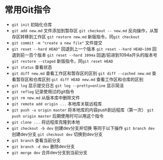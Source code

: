 # 常用Git指令

* `git init` 初始化仓库
* `git add new.md` 文件添加到暂存区
  `git checkout -- new.md` 反向操作，从暂存区转移到工作区
  `git restore new.md` 新版指令，同`git checkout` 
* `git commit -m "create a new file"` 文件提交
* `git reset --hard HEAD^` 回退到上一个版本
  `git reset --hard HEAD~100` 回退到前一百个版本
  `git reset --hard 1094a`  回退/前进到1094a开头的版本号
  `git restore --staged` 新版指令，同`git reset HEAD` 
* `git status` 查看状态
* `git diff new.md` 查看工作区和暂存区的区别
  `git diff --cached new.md` 查看暂存区和仓库区别
  `git diff HEAD new.md` 查看工作区和仓库的区别
* `git log` 显示提交日志
  `git log --pretty=online` 显示简洁
* `git reflog` 记录使用过的git指令
* `git rm new.md` 从版本库中删除文件
* `git remote add origin ...` 本地库关联远程库
* `git push -u origin master` 将本地库的内容push到远程库（第一次）
  `git push origin master` 后期使用时可以用这个指令
* `git clone ...` 将远程库克隆到本地
* `git checkout -b dev` 创建dev分支并切换
  等同于以下操作
  `git branch dev` 创建dev分支
  `git checkout dev` 切换到dev分支
* `git branch` 查看当前分支
* `git branch -d dev` 删除dev分支
* `git merge dev` 合并dev分支到当前分支

